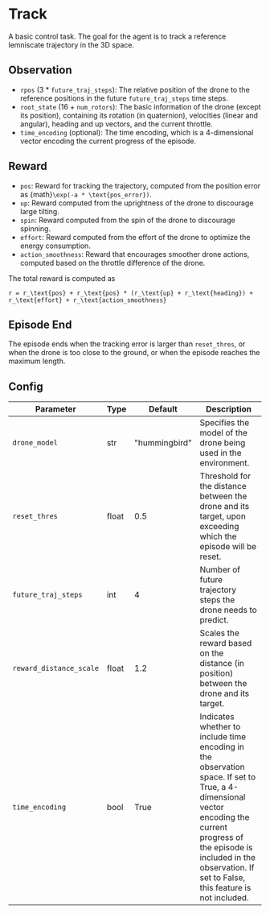 Track
=====


A basic control task. The goal for the agent is to track a reference
lemniscate trajectory in the 3D space.

## Observation

- `rpos` (3 * `future_traj_steps`): The relative position of the drone to the
reference positions in the future `future_traj_steps` time steps.
- `root_state` (16 + `num_rotors`): The basic information of the drone (except its position),
containing its rotation (in quaternion), velocities (linear and angular),
heading and up vectors, and the current throttle.
- `time_encoding` (optional): The time encoding, which is a 4-dimensional
vector encoding the current progress of the episode.

## Reward

- `pos`: Reward for tracking the trajectory, computed from the position
error as {math}`\exp(-a * \text{pos_error})`.
- `up`: Reward computed from the uprightness of the drone to discourage
large tilting.
- `spin`: Reward computed from the spin of the drone to discourage spinning.
- `effort`: Reward computed from the effort of the drone to optimize the
energy consumption.
- `action_smoothness`: Reward that encourages smoother drone actions, computed based on the throttle difference of the drone.

The total reward is computed as
```{math}
r = r_\text{pos} + r_\text{pos} * (r_\text{up} + r_\text{heading}) + r_\text{effort} + r_\text{action_smoothness}
```

## Episode End

The episode ends when the tracking error is larger than `reset_thres`, or
when the drone is too close to the ground, or when the episode reaches
the maximum length.

## Config

| Parameter               | Type  | Default       | Description |
|-------------------------|-------|---------------|-------------|
| `drone_model`           | str   | "hummingbird" | Specifies the model of the drone being used in the environment. |
| `reset_thres`           | float | 0.5           | Threshold for the distance between the drone and its target, upon exceeding which the episode will be reset. |
| `future_traj_steps`     | int   | 4             | Number of future trajectory steps the drone needs to predict. |
| `reward_distance_scale` | float | 1.2           | Scales the reward based on the distance (in position) between the drone and its target. |
| `time_encoding`         | bool  | True          | Indicates whether to include time encoding in the observation space. If set to True, a 4-dimensional vector encoding the current progress of the episode is included in the observation. If set to False, this feature is not included. |



